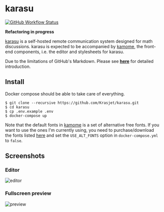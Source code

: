 # karasu

[![GitHub Workflow Status](https://img.shields.io/github/workflow/status/Krasjet/karasu/build)](https://github.com/Krasjet/karasu/actions?query=workflow%3Abuild)

**Refactoring in progress**

[karasu](https://github.com/Krasjet/karasu) is a self-hosted remote
communication system designed for math discussions. karasu is expected to be
accompanied by [kamome](https://github.com/Krasjet/kamome), the front-end
components, i.e. the editor and style­sheets for karasu.

Due to the limitations of GitHub's Markdown. Please see
[**here**](https://krasjet.com/voice/karasu/) for detailed introduction.

## Install

Docker compose should be able to take care of everything.
```
$ git clone --recursive https://github.com/Krasjet/karasu.git
$ cd karasu
$ cp .env.example .env
$ docker-compose up
```

Note that the default fonts in [kamome](https://github.com/Krasjet/kamome) is a
set of alternative free fonts. If you want to use the ones I'm currently using,
you need to purchase/download the fonts listed
[here](https://github.com/Krasjet/kamome/tree/master/static/fonts) and set the
`USE_ALT_FONTS` option in `docker-compose.yml` to `false`.

## Screenshots

### Editor

![editor](https://krasjet.com/voice/karasu/imgs/editor.png)

### Fullscreen preview

![preview](https://krasjet.com/voice/karasu/imgs/view.png)

